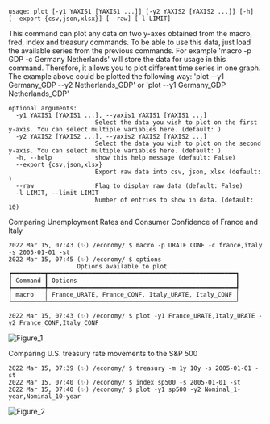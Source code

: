 ```
usage: plot [-y1 YAXIS1 [YAXIS1 ...]] [-y2 YAXIS2 [YAXIS2 ...]] [-h] [--export {csv,json,xlsx}] [--raw] [-l LIMIT]
```

This command can plot any data on two y-axes obtained from the macro, fred, index and treasury commands. To be able to use this data, just load the available series from the previous commands. For example 'macro -p GDP -c Germany Netherlands' will store the data for usage in this command. Therefore, it allows you to plot different time series in one graph. The example above could be plotted the following way: 'plot --y1 Germany_GDP --y2 Netherlands_GDP' or 'plot --y1 Germany_GDP Netherlands_GDP'

```
optional arguments:
  -y1 YAXIS1 [YAXIS1 ...], --yaxis1 YAXIS1 [YAXIS1 ...]
                        Select the data you wish to plot on the first y-axis. You can select multiple variables here. (default: )
  -y2 YAXIS2 [YAXIS2 ...], --yaxis2 YAXIS2 [YAXIS2 ...]
                        Select the data you wish to plot on the second y-axis. You can select multiple variables here. (default: )
  -h, --help            show this help message (default: False)
  --export {csv,json,xlsx}
                        Export raw data into csv, json, xlsx (default: )
  --raw                 Flag to display raw data (default: False)
  -l LIMIT, --limit LIMIT
                        Number of entries to show in data. (default: 10)
```

Comparing Unemployment Rates and Consumer Confidence of France and Italy
```
2022 Mar 15, 07:43 (✨) /economy/ $ macro -p URATE CONF -c france,italy -s 2005-01-01 -st
2022 Mar 15, 07:45 (✨) /economy/ $ options
                   Options available to plot                    
┏━━━━━━━━━┳━━━━━━━━━━━━━━━━━━━━━━━━━━━━━━━━━━━━━━━━━━━━━━━━━━━━┓
┃ Command ┃ Options                                            ┃
┡━━━━━━━━━╇━━━━━━━━━━━━━━━━━━━━━━━━━━━━━━━━━━━━━━━━━━━━━━━━━━━━┩
│ macro   │ France_URATE, France_CONF, Italy_URATE, Italy_CONF │
└─────────┴────────────────────────────────────────────────────┘

2022 Mar 15, 07:43 (✨) /economy/ $ plot -y1 France_URATE,Italy_URATE -y2 France_CONF,Italy_CONF
```
![Figure_1](https://user-images.githubusercontent.com/46355364/158633367-783d54eb-79ab-443f-af99-8a9ecadf5949.png)

Comparing U.S. treasury rate movements to the S&P 500
```
2022 Mar 15, 07:39 (✨) /economy/ $ treasury -m 1y 10y -s 2005-01-01 -st
2022 Mar 15, 07:40 (✨) /economy/ $ index sp500 -s 2005-01-01 -st
2022 Mar 15, 07:40 (✨) /economy/ $ plot -y1 sp500 -y2 Nominal_1-year,Nominal_10-year
```
![Figure_2](https://user-images.githubusercontent.com/46355364/158633394-d948d909-d39b-4b05-9c5b-2e30b202cc32.png)
